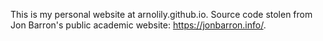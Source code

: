 This is my personal website at arnolily.github.io. Source code stolen from Jon Barron's public academic website: https://jonbarron.info/. 